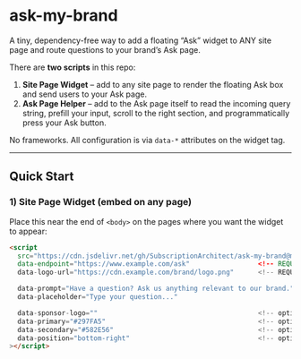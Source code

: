# ask-my-brand

A tiny, dependency-free way to add a floating “Ask” widget to ANY site page and route questions to your brand’s Ask page.

There are **two scripts** in this repo:

1) **Site Page Widget** – add to any site page to render the floating Ask box and send users to your Ask page.  
2) **Ask Page Helper** – add to the Ask page itself to read the incoming query string, prefill your input, scroll to the right section, and programmatically press your Ask button.

No frameworks. All configuration is via `data-*` attributes on the widget tag.

---

## Quick Start

### 1) Site Page Widget (embed on any page)

Place this near the end of `<body>` on the pages where you want the widget to appear:

```html
<script
  src="https://cdn.jsdelivr.net/gh/SubscriptionArchitect/ask-my-brand@main/dist/ask-my-brand.min.js"
  data-endpoint="https://www.example.com/ask"                 <!-- REQUIRED: your Ask page URL -->
  data-logo-url="https://cdn.example.com/brand/logo.png"      <!-- REQUIRED: your brand logo -->

  data-prompt="Have a question? Ask us anything relevant to our brand."
  data-placeholder="Type your question..."

  data-sponsor-logo=""                                        <!-- optional -->
  data-primary="#297FA5"                                      <!-- optional -->
  data-secondary="#582E56"                                    <!-- optional -->
  data-position="bottom-right"                                <!-- optional: bottom-right | bottom-left -->
></script>
